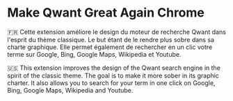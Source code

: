# Make Qwant Great Again Chrome
 
🇫🇷 Cette extension améliore le design du moteur de recherche Qwant dans l'esprit du thème classique.
Le but étant de le rendre plus sobre dans sa charte graphique.
Elle permet également de rechercher en un clic votre terme sur Google, Bing, Google Maps, Wikipedia et Youtube.

🇺🇸 This extension improves the design of the Qwant search engine in the spirit of the classic theme.
The goal is to make it more sober in its graphic charter.
It also allows you to search for your term in one click on Google, Bing, Google Maps, Wikipedia and Youtube.